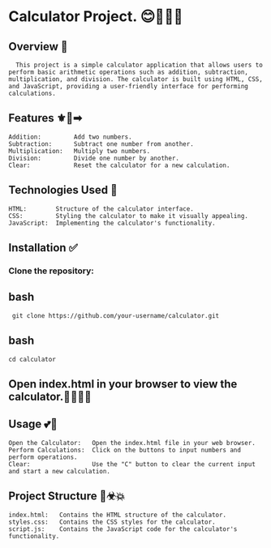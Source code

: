 # Calculator Project. 😊👩‍💻💨
  ## Overview 🧮
      This project is a simple calculator application that allows users to perform basic arithmetic operations such as addition, subtraction, multiplication, and division. The calculator is built using HTML, CSS,       and JavaScript, providing a user-friendly interface for performing calculations.

  ## Features ⚜🙌➡
    Addition:         Add two numbers.
    Subtraction:      Subtract one number from another.
    Multiplication:   Multiply two numbers.  
    Division:         Divide one number by another. 
    Clear:            Reset the calculator for a new calculation.
  
  ## Technologies Used 🧔
    HTML:        Structure of the calculator interface.
    CSS:         Styling the calculator to make it visually appealing.
    JavaScript:  Implementing the calculator's functionality.
  
  ## Installation ✅
  ### Clone the repository:

  ## bash
     git clone https://github.com/your-username/calculator.git

  ## bash
    cd calculator

  ## Open index.html in your browser to view the calculator.🧮👩‍💻😊

  ## Usage 💕💋
    Open the Calculator:   Open the index.html file in your web browser.
    Perform Calculations:  Click on the buttons to input numbers and perform operations.
    Clear:                 Use the "C" button to clear the current input and start a new calculation.

  ## Project Structure 🔰☣💥
    index.html:   Contains the HTML structure of the calculator.
    styles.css:   Contains the CSS styles for the calculator.
    script.js:    Contains the JavaScript code for the calculator's functionality.
